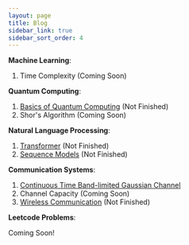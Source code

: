 ```yaml
---
layout: page
title: Blog
sidebar_link: true
sidebar_sort_order: 4
---
```


**Machine Learning**:
1. Time Complexity (Coming Soon)

**Quantum Computing**:
1. <a href='/assets/files/Quantum_Computing.pdf'>Basics of Quantum Computing</a> (Not Finished)
2. Shor's Algorithm (Coming Soon)

**Natural Language Processing**: 
1. <a href='/assets/files/Transformer.pdf'>Transformer</a> (Not Finished)
2. <a href='/assets/files/Sequence_Models.pdf'>Sequence Models</a> (Not Finished)

**Communication Systems**:
1. <a href='/assets/files/Continuous_Time_BandLimited_Channel.pdf'>Continuous Time Band-limited Gaussian Channel</a>
2. Channel Capacity (Coming Soon)
3. <a href='/assets/files/Wireless_Communication.pdf'>Wireless Communication</a> (Not Finished)

**Leetcode Problems**:

Coming Soon! 

